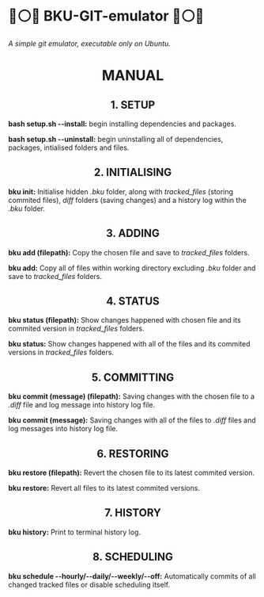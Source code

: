 # 🔵⚪🔵 BKU-GIT-emulator 🔵⚪🔵 
<i>A simple git emulator, executable only on Ubuntu.</i>
<h1 style="text-align: center;"><b>MANUAL</b></h1>
<h2 style="text-align: center;"><b>1. SETUP</b></h2>
<p><b>bash setup.sh --install:</b> begin installing dependencies and packages.</p>
<p><b>bash setup.sh --uninstall:</b> begin uninstalling all of dependencies, packages, intialised folders and files.</p>
<h2 style="text-align: center;"><b>2. INITIALISING</b></h2>
<p><b>bku init:</b> Initialise hidden <i>.bku</i> folder, along with <i>tracked_files</i> (storing commited files), <i>diff</i> folders (saving changes) and a history log within the <i>.bku</i> folder.</p>
<h2 style="text-align: center;"><b>3. ADDING</b></h2>
<p><b>bku add (filepath):</b> Copy the chosen file and save to <i>tracked_files</i> folders.</p>
<p><b>bku add:</b> Copy all of files within working directory excluding <i>.bku</i> folder and save to <i>tracked_files</i> folders.</p>
<h2 style="text-align: center;"><b>4. STATUS</b></h2>
<p><b>bku status (filepath):</b> Show changes happened with chosen file and its commited version in <i>tracked_files</i> folders.</p>
<p><b>bku status:</b> Show changes happened with all of the files and its commited versions in <i>tracked_files</i> folders.</p>
<h2 style="text-align: center;"><b>5. COMMITTING</b></h2>
<p><b>bku commit (message) (filepath):</b> Saving changes with the chosen file to a <i>.diff</i> file and log message into history log file.</p>
<p><b>bku commit (message):</b> Saving changes with all of the files to <i>.diff</i> files and log messages into history log file.</p>
<h2 style="text-align: center;"><b>6. RESTORING</b></h2>
<p><b>bku restore (filepath):</b> Revert the chosen file to its latest commited version.</p>
<p><b>bku restore:</b> Revert all files to its latest commited versions.</p>
<h2 style="text-align: center;"><b>7. HISTORY</b></h2>
<p><b>bku history:</b> Print to terminal history log.</p>
<h2 style="text-align: center;"><b>8. SCHEDULING</b></h2>
<p><b>bku schedule --hourly/--daily/--weekly/--off:</b> Automatically commits of all changed tracked files or disable scheduling itself.</p>
